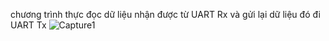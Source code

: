 chương trình thực đọc dữ liệu nhận được từ UART Rx và gửi lại dữ liệu đó đi UART Tx
![Capture1](https://github.com/user-attachments/assets/99467b7f-58cf-4ead-aea9-f8623fc6a807)
